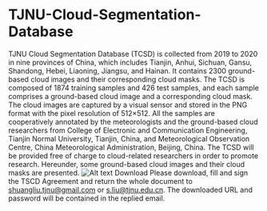 # TJNU-Cloud-Segmentation-Database
TJNU Cloud Segmentation Database (TCSD) is collected from 2019 to 2020 in nine provinces of China, which includes Tianjin, Anhui, Sichuan, Gansu, Shandong, Hebei, Liaoning, Jiangsu, and Hainan. It contains 2300 ground-based cloud images and their corresponding cloud masks. The TCSD is composed of 1874 training samples and 426 test samples, and each sample comprises a ground-based cloud image and a corresponding cloud mask. The cloud images are captured by a visual sensor and stored in the PNG format with the pixel resolution of 512×512.  All the samples are cooperatively annotated by the meteorologists and the ground-based cloud researchers from College of Electronic and Communication Engineering, Tianjin Normal University, Tianjin, China, and Meteorological Observation Centre, China Meteorological Administration, Beijing, China. The TCSD will be provided free of charge to cloud-related researchers in order to promote research. Hereunder, some ground-based cloud images and their cloud masks are presented.
![Alt text](/path/to/image.jpg)
Download
Please download, fill and sign the TSCD Agreement and return the whole document to shuangliu.tjnu@gmail.com or s.liu@tjnu.edu.cn. The downloaded URL and password will be contained in the replied email.

